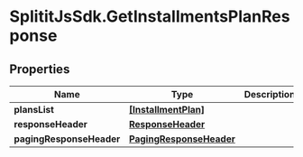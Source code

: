 # SplititJsSdk.GetInstallmentsPlanResponse

## Properties

Name | Type | Description | Notes
------------ | ------------- | ------------- | -------------
**plansList** | [**[InstallmentPlan]**](InstallmentPlan.md) |  | [optional] 
**responseHeader** | [**ResponseHeader**](ResponseHeader.md) |  | [optional] 
**pagingResponseHeader** | [**PagingResponseHeader**](PagingResponseHeader.md) |  | [optional] 


